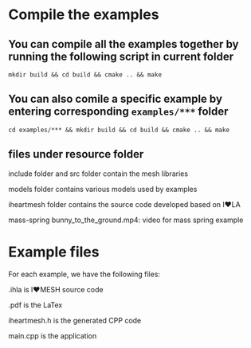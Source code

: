 # Compile the examples

## You can compile all the examples together by running the following script in current folder
```mkdir build && cd build && cmake .. && make```

## You can also comile a specific example by entering corresponding `examples/***` folder 
```cd examples/*** && mkdir build && cd build && cmake .. && make```

## files under resource folder
include folder and src folder contain the mesh libraries

models folder contains various models used by examples

iheartmesh folder contains the source code developed based on I❤️LA

mass-spring bunny_to_the_ground.mp4: video for mass spring example

# Example files
For each example, we have the following files:

.ihla is I❤️MESH source code 

.pdf is the LaTex 

iheartmesh.h is the generated CPP code

main.cpp is the application 




